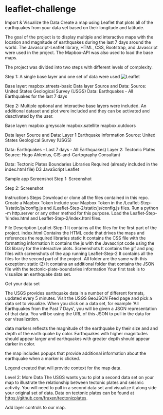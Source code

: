# leaflet-challenge
Import & Visualize the Data
Create a map using Leaflet that plots all of the earthquakes from your data set based on their longitude and latitude.

The goal of the project is to display multiple and interactive maps with the location and magnitude of earthquakes during the last 7 days around the world. 
The Javascript-Leaflet library, HTML, CSS, Bootstrap, and Javascript were used in the project. The Mapbox-API was also used to load the base maps. 

The project was divided into two steps with different levels of complexity.

Step 1: A single base layer and one set of data were used
![Leaflet](Step-2/images/W0.JPG)

Base layer: mapbox.streets-basic
Data layer Source and Data:
Source: United States Geological Survey (USGS)
Data: Earthquakes - All Earthquakes for the last 7 days

Step 2: Multiple optional and interactive base layers were included. 
An additional dataset and plot were included and they can be activated and deactivated by the user.

Base layer:
mapbox.greyscale
mapbox.satellite
mapbox.outdoors

Data layer Source and Data:
Layer 1 Earthquake information
Source: United States Geological Survey (USGS)

Data: Earthquakes - Last 7 days - All Earthquakes)
Layer 2: Tectonic Plates
Source: Hugo Ahlenius, GIS-and-Cartography Consultant

Data: Tectonic Plates Boundaries
Libraries Required (already included in the index.html file)
D3 JavaScript
Leaflet

Sample app Screenshot
Step 1:
Screenshot

Step 2:
Screenshot

Instructions
Steps
Download or clone all the files contained in this repo.
Create a Mapbox Token
Include your Mapbox Token in the /Leaflet-Step-1/static/js/config.js and /Leaflet-Step-2/static/js/config.js files.
Run a python -m http.server or any other method for this purpose.
Load the Leaflet-Step-1/index.html and Leaflet-Step-2/index.html files.

File Description
Leaflet-Step-1
It contains all the files for the first part of the project.
index.html
Contains the HTML code that drives the maps and references the required libraries
static
It contains the CSS file with the formatting information
It contains the js with the Javascript code using the D3 library for the interactive plots.
Screenshots
It contains the gif and png files with screenshots of the app running
Leaflet-Step-2
It contains all the files for the second part of the project.
All folder are the same with this exception:
static (2)
It contains an additional folder that contains the JSON file with the tectonic-plate-boundaries information
Your first task is to visualize an earthquake data set.


Get your data set

The USGS provides earthquake data in a number of different formats, updated every 5 minutes. 
Visit the USGS GeoJSON Feed page and pick a data set to visualize. 
When you click on a data set, for example 'All Earthquakes from the Past 7 Days', you will be given a JSON representation of that data. 
You will be using the URL of this JSON to pull in the data for our visualization.



data markers reflects the magnitude of the earthquake by their size and and depth of the earth quake by color. 
Earthquakes with higher magnitudes should appear larger and earthquakes with greater depth should appear darker in color.

the map includes popups that provide additional information about the earthquake when a marker is clicked.


Legend created that will provide context for the map data.


Level 2: More Data 
The USGS wants you to plot a second data set on your map to illustrate the relationship between tectonic plates and seismic activity. 
You will need to pull in a second data set and visualize it along side your original set of data. 
Data on tectonic plates can be found at https://github.com/fraxen/tectonicplates.


Add layer controls to our map.



